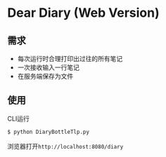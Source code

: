 # Dear Diary (Web Version)

## 需求
- 每次运行时合理打印出过往的所有笔记
- 一次接收输入一行笔记
- 在服务端保存为文件

## 使用
CLI运行
```bash
$ python DiaryBottleTlp.py
```
浏览器打开`http://localhost:8080/diary`